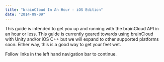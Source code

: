 ```yaml
---
title: "brainCloud In An Hour - iOS Edition"
date: "2014-09-09"
---
```


This guide is intended to get you up and running with the brainCloud API in an hour or less. This guide is currently geared towards using brainCloud with Unity and/or iOS C++ but we will expand to other supported platforms soon. Either way, this is a good way to get your feet wet.

Follow links in the left hand navigation bar to continue.
